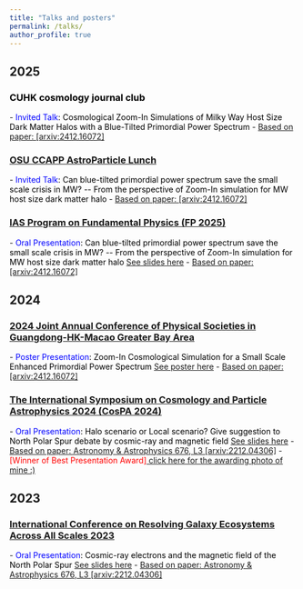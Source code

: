 ```yaml
---
title: "Talks and posters"
permalink: /talks/
author_profile: true
---
```


<h2>2025</h2>

<h3><a style="color: black;">CUHK cosmology journal club</a></h3>
- <span style="color: blue;">Invited Talk</span><span style="color: black;">: Cosmological Zoom-In Simulations of Milky Way Host Size Dark Matter Halos with a Blue-Tilted Primordial Power Spectrum</span>
- <a href="https://arxiv.org/abs/2412.16072">Based on paper: [arxiv:2412.16072]</a>

<h3><a href="https://sites.google.com/site/ccappastrolunch/ccapp-astroparticle-lunch">OSU CCAPP AstroParticle Lunch</a></h3>
- <span style="color: blue;">Invited Talk</span><span style="color: black;">: Can blue-tilted primordial power spectrum save the small scale crisis in MW? -- From the perspective of Zoom-In simulation for MW host size dark matter halo</span>
- <a href="https://arxiv.org/abs/2412.16072">Based on paper: [arxiv:2412.16072]</a>

<h3><a href="https://indico.cern.ch/event/1454867/">IAS Program on Fundamental Physics (FP 2025)</a></h3>
- <span style="color: blue;">Oral Presentation</span><span style="color: black;">: Can blue-tilted primordial power spectrum save the small scale crisis in MW? -- From the perspective of Zoom-In simulation for MW host size dark matter halo</span> <a href="https://rushingfox.github.io/files/IAS_2025_Jianhao_WU.pptx">See slides here</a>
- <a href="https://arxiv.org/abs/2412.16072">Based on paper: [arxiv:2412.16072]</a>

<h2>2024</h2>

<h3><a href="https://yga2024.scimeeting.cn/en/web/index/21674_">2024 Joint Annual Conference of Physical Societies in Guangdong-HK-Macao Greater Bay Area</a></h3>
- <span style="color: blue;">Poster Presentation</span><span style="color: black;">: Zoom-In Cosmological Simulation for a Small Scale Enhanced Primordial Power Spectrum</span> <a href="https://rushingfox.github.io/files/2024_Greater_Bay_conference_poster_revised.pdf">See poster here</a>
- <a href="https://arxiv.org/abs/2412.16072">Based on paper: [arxiv:2412.16072]</a>

<h3><a href="https://indico.itp.ac.cn/event/198/overview">The International Symposium on Cosmology and Particle Astrophysics 2024 (CosPA 2024)</a></h3>
- <span style="color: blue;">Oral Presentation</span><span style="color: black;">: Halo scenario or Local scenario? Give suggestion to North Polar Spur debate by cosmic-ray and magnetic field</span> <a href="https://rushingfox.github.io/files/aa45401-22-slides2.pdf">See slides here</a>
- <a href="https://www.aanda.org/articles/aa/full_html/2023/08/aa45401-22/aa45401-22.html">Based on paper: Astronomy & Astrophysics 676, L3 [arxiv:2212.04306]</a>
- <span style="color: red;">[Winner of Best Presentation Award]</span><a href="https://indico.itp.ac.cn/event/198/page/88-photos-downloads-and-announcements"> click here for the awarding photo of mine :)</a>

<h2>2023</h2>
<h3><a href="https://www.phy.cuhk.edu.hk/events/conf2023/">International Conference on Resolving Galaxy Ecosystems Across All Scales 2023</a></h3>
- <span style="color: blue;">Oral Presentation</span><span style="color: black;">: Cosmic-ray electrons and the magnetic field of the North Polar Spur</span> <a href="https://rushingfox.github.io/files/aa45401-22-slides.pdf">See slides here</a>
- <a href="https://www.aanda.org/articles/aa/full_html/2023/08/aa45401-22/aa45401-22.html">Based on paper: Astronomy & Astrophysics 676, L3 [arxiv:2212.04306]</a>
